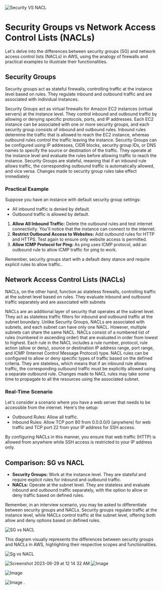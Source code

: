 ![Security VS NACL](https://github.com/saikiranpi/mastering-aws/assets/109568252/2fe56c98-cc17-4589-821d-9b54e16ac47c)


# Security Groups vs Network Access Control Lists (NACLs)

Let's delve into the differences between security groups (SG) and network access control lists (NACLs) in AWS, using the analogy of firewalls and practical examples to illustrate their functionalities.

## Security Groups

Security groups act as stateful firewalls, controlling traffic at the instance level based on rules. They regulate inbound and outbound traffic and are associated with individual instances.

Security Groups act as virtual firewalls for Amazon EC2 instances (virtual servers) at the instance level. They control inbound and outbound traffic by allowing or denying specific protocols, ports, and IP addresses.
Each EC2 instance can be associated with one or more security groups, and each security group consists of inbound and outbound rules.
Inbound rules determine the traffic that is allowed to reach the EC2 instance, whereas outbound rules control the traffic leaving the instance.
Security Groups can be configured using IP addresses, CIDR blocks, security group IDs, or DNS names to specify the source or destination of the traffic.
They operate at the instance level and evaluate the rules before allowing traffic to reach the instance.
Security Groups are stateful, meaning that if an inbound rule allows traffic, the corresponding outbound traffic is automatically allowed, and vice versa.
Changes made to security group rules take effect immediately

### Practical Example

Suppose you have an instance with default security group settings:
- All inbound traffic is denied by default.
- Outbound traffic is allowed by default.

1. **Allow All Inbound Traffic:** Delete the outbound rules and test internet connectivity. You'll notice that the instance can connect to the internet.
2. **Restrict Outbound Access to Websites:** Add outbound rules for HTTP and HTTPS. Test again to ensure only website access is permitted.
3. **Allow ICMP Protocol for Ping:** As ping uses ICMP protocol, add an outbound rule to allow ICMP traffic for ping to work.

Remember, security groups start with a default deny stance and require explicit rules to allow traffic..

## Network Access Control Lists (NACLs)

NACLs, on the other hand, function as stateless firewalls, controlling traffic at the subnet level based on rules. They evaluate inbound and outbound traffic separately and are associated with subnets

NACLs are an additional layer of security that operates at the subnet level. They act as stateless traffic filters for inbound and outbound traffic at the subnet boundary.
Unlike Security Groups, NACLs are associated with subnets, and each subnet can have only one NACL. However, multiple subnets can share the same NACL.
NACLs consist of a numbered list of rules (numbered in ascending order) that are evaluated in order from lowest to highest.
Each rule in the NACL includes a rule number, protocol, rule action (allow or deny), source or destination IP address range, port range, and ICMP (Internet Control Message Protocol) type.
NACL rules can be configured to allow or deny specific types of traffic based on the defined criteria.
They are stateless, which means that if an inbound rule allows traffic, the corresponding outbound traffic must be explicitly allowed using a separate outbound rule.
Changes made to NACL rules may take some time to propagate to all the resources using the associated subnet.

### Real-Time Scenario

Let's consider a scenario where you have a web server that needs to be accessible from the internet. Here's the setup:
- Outbound Rules: Allow all traffic.
- Inbound Rules: Allow TCP port 80 from 0.0.0.0/0 (anywhere) for web traffic and TCP port 22 from your IP address for SSH access.

By configuring NACLs in this manner, you ensure that web traffic (HTTP) is allowed from anywhere while SSH access is restricted to your IP address only.

## Comparison: SG vs NACL

- **Security Groups:** Work at the instance level. They are stateful and require explicit rules for inbound and outbound traffic.
- **NACLs:** Operate at the subnet level. They are stateless and evaluate inbound and outbound traffic separately, with the option to allow or deny traffic based on defined rules.

Remember, in an interview scenario, you may be asked to differentiate between security groups and NACLs. Security groups regulate traffic at the instance level, while NACLs control traffic at the subnet level, offering both allow and deny options based on defined rules.

![SG vs NACL](sg_vs_nacl.png)

This diagram visually represents the differences between security groups and NACLs in AWS, highlighting their respective scopes and functionalities.


![Sg vs NACL](https://github.com/saikiranpi/mastering-aws/assets/109568252/8a623a87-f5f0-4d5d-a84c-268f28bd690a)

![Screenshot 2023-06-29 at 12 14 32 AM](https://github.com/iam-veeramalla/aws-devops-zero-to-hero/assets/43399466/30bbc9e8-6502-438b-8adf-ece8b81edce9)
![Image](https://github.com/user-attachments/assets/fbda947e-ddd6-45b7-b6a4-920be140bcaf)

![Image](https://github.com/user-attachments/assets/4510b0d2-7dc9-4e39-b487-88bcff63679d)

![Image](https://github.com/user-attachments/assets/35cf4e07-d35c-4823-8a18-2c90017c0753)
.
